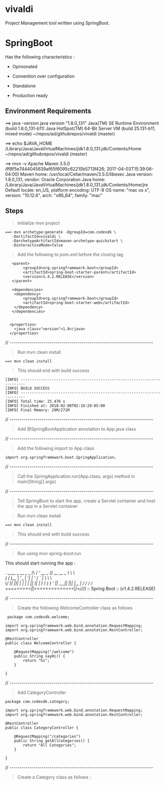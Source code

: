 # vivaldi

Project Management tool written using SpringBoot.

# SpringBoot 
Has the following characteristics :

- Opinionated

- Convention over configuration

- Standalone

- Production ready


## Environment Requirements

==> java -version
java version "1.8.0_131"
Java(TM) SE Runtime Environment (build 1.8.0_131-b11)
Java HotSpot(TM) 64-Bit Server VM (build 25.131-b11, mixed mode)
~/repos/ad/githubrepos/vivaldi (master) 

==> echo $JAVA_HOME
/Library/Java/JavaVirtualMachines/jdk1.8.0_131.jdk/Contents/Home
~/repos/ad/githubrepos/vivaldi (master) 

==> mvn -v
Apache Maven 3.5.0 (ff8f5e7444045639af65f6095c62210b5713f426; 2017-04-03T15:39:06-04:00)
Maven home: /usr/local/Cellar/maven/3.5.0/libexec
Java version: 1.8.0_131, vendor: Oracle Corporation
Java home: /Library/Java/JavaVirtualMachines/jdk1.8.0_131.jdk/Contents/Home/jre
Default locale: en_US, platform encoding: UTF-8
OS name: "mac os x", version: "10.12.6", arch: "x86_64", family: "mac"

## Steps
> Initialize mvn project 
```
==> mvn archetype:generate -DgroupId=com.codesdk \
   -DartifactId=vivaldi \
   -DarchetypeArtifactId=maven-archetype-quickstart \
   -DinteractiveMode=false
```

> Add the following to pom.xml before the closing </project> tag
```
   <parent>
        <groupId>org.springframework.boot</groupId>
        <artifactId>spring-boot-starter-parent</artifactId>
        <version>1.4.2.RELEASE</version>
   </parent>

   <dependencies>
    <dependency>
        <groupId>org.springframework.boot</groupId>
        <artifactId>spring-boot-starter-web</artifactId>
    </dependency>
   </dependencies>


  <properties>
    <java class="version">1.8</java>
  </properties>
```

// ------------------------------------------------------------------------

> Run mvn clean install
```
==> mvn clean install
```
> This should end with build success 

```
[INFO] ------------------------------------------------------------------------
[INFO] BUILD SUCCESS
[INFO] ------------------------------------------------------------------------
[INFO] Total time: 25.470 s
[INFO] Finished at: 2018-02-08T02:19:29-05:00
[INFO] Final Memory: 29M/271M
```

// ------------------------------------------------------------------------
 
> Add @SpringBootApplication annotation to App.java class

// ------------------------------------------------------------------------

>  Add the following import to App class
```
import org.springframework.boot.SpringApplication;
```
// ------------------------------------------------------------------------

> Call the SpringApplication.run(App.class, args) method in main(String[] args) 


// ------------------------------------------------------------------------

> Tell SpringBoot to start the app, create a Servlet container and host the app in a Servlet container


> Run mvn clean install

```
==> mvn clean install
```

> This should end with build success 

// ------------------------------------------------------------------------

> Run using mvn spring-boot:run

This should start running the app :

  .   ____          _            __ _ _
 /\\ / ___'_ __ _ _(_)_ __  __ _ \ \ \ \
( ( )\___ | '_ | '_| | '_ \/ _` | \ \ \ \
 \\/  ___)| |_)| | | | | || (_| |  ) ) ) )
  '  |____| .__|_| |_|_| |_\__, | / / / /
 =========|_|==============|___/=/_/_/_/
 :: Spring Boot ::        (v1.4.2.RELEASE)

// ------------------------------------------------------------------------


> Create the following WelcomeController class as follows
```
 package com.codesdk.welcome;

import org.springframework.web.bind.annotation.RequestMapping;
import org.springframework.web.bind.annotation.RestController;

@RestController
public class WelcomeController {

    @RequestMapping("/welcome")
    public String sayHi() {
        return "hi";
    }

}
```

// ------------------------------------------------------------------------

> Add CategoryController 

```
package com.codesdk.category;

import org.springframework.web.bind.annotation.RequestMapping;
import org.springframework.web.bind.annotation.RestController;

@RestController
public class CategoryController {

    @RequestMapping("/categories")
    public String getAllCategories() {
        return "All Categories";
    }

}
```
// ------------------------------------------------------------------------

> Create a Category class as follows :

